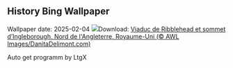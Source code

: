 ## History Bing Wallpaper
Wallpaper date: 2025-02-04
![](https://www.bing.com/th?id=OHR.RibbleheadViaduct_FR-CA7176711694_UHD.jpg&w=1000)Download: [Viaduc de Ribblehead et sommet d’Ingleborough, Nord de l'Angleterre, Royaume-Uni (© AWL Images/DanitaDelimont.com)](https://www.bing.com/th?id=OHR.RibbleheadViaduct_FR-CA7176711694_UHD.jpg)

Auto get programm by LtgX
